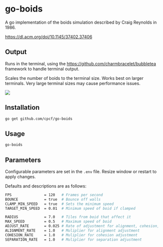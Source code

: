 # go-boids

A go implementation of the boids simulation described by Craig Reynolds in 1986.

https://dl.acm.org/doi/10.1145/37402.37406

## Output
Runs in the terminal, using the https://github.com/charmbracelet/bubbletea framework to handle terminal output.

Scales the number of boids to the terminal size. Works best on larger terminals. Very large terminal sizes may cause performance issues.

![](https://github.com/cpcf/go-boids/blob/main/go-boids.gif)

## Installation

```bash
go get github.com/cpcf/go-boids
```

## Usage

```bash
go-boids
```

## Parameters
Configurable parameters are set in the `.env` file. Resize window or restart to apply changes.

Defaults and descriptions are as follows:

```bash
FPS               = 120   # Frames per second
BOUNCE            = true  # Bounce off walls
CLAMP_MIN_SPEED   = true  # Sets the minimum speed
TARGET_MIN_SPEED  = 0.01  # Minimum speed of boid if clamped

RADIUS            = 7.0   # Tiles from boid that affect it
MAX_SPEED         = 0.5   # Maximum speed of boid
ADJUST_RATE       = 0.025 # Rate of adjustment for alignment, cohesion, and separation
ALIGNMENT_RATE    = 1.0   # Muliplier for alignment adjustment
COHESION_RATE     = 1.0   # Muliplier for cohesion adjustment
SEPARATION_RATE   = 1.0   # Muliplier for separation adjustment
```